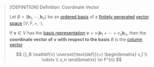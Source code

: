 >[!DEFINITION] Definition: Coordinate Vector
>
>Let $B = (\mathbf{b}_1, \cdots, \mathbf{b}_n)$ be an [ordered basis](Ordered%20Basis.md) of a [finitely generated](../Spanning%20Set%20(Generator).md) [vector space](../Vector%20Space.md) $(V,F,+,\cdot)$.
>
>If $\mathbf{v} \in V$ has the [basis representation](Basis.md) $\mathbf{v} = v_1\mathbf{b}_1 + \cdots + v_n \mathbf{b}_n$, then the **coordinate vector of** $\mathbf{v}$ **with respect to the basis** $B$ is the [column vector](../../Matrices/Row%20and%20Column%20Vectors/Column%20Vector.md)
>
>$$
>{}_B \mathbf{v} \overset{\text{def}}{=} \begin{bmatrix} v_1 \\ \vdots \\ v_n \end{bmatrix} \in F^{n}
>$$
>